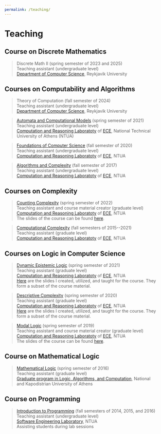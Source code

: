 ```yaml
---
permalink: /teaching/
---
```

# Teaching

## Course on Discrete Mathematics

> Discrete Math II (spring semester of 2023 and 2025)  
> Teaching assistant (undergraduate level)  
> <A href="https://en.ru.is/st/dcs/">Department of Computer Science</A>, Reykjavik University
 
## Courses on Computability and Algorithms

> Theory of Computation (fall semester of 2024)   
> Teaching assistant (undergraduate level)  
> <A href="https://en.ru.is/st/dcs/">Department of Computer Science</A>, Reykjavik University

> <A href="http://old.corelab.ntua.gr/courses/afl/">Automata and Computational Models</A> (spring semester of 2021)   
> Teaching assistant (undergraduate level)  
> <A href="https://corelab.ntua.gr/">Computation and Reasoning Laboratoty</A> of <A href="https://www.ece.ntua.gr/en">ECE</A>, National Technical University of Athens (NTUA) 


> <A href="https://courses.corelab.ntua.gr/course/view.php?id=30">Foundations of Computer Science</A> (fall semester of 2020)   
> Teaching assistant (undergraduate level)  
> <A href="https://corelab.ntua.gr/">Computation and Reasoning Laboratoty</A> of <A href="https://www.ece.ntua.gr/en">ECE</A>, NTUA 


> <A href="https://courses.corelab.ntua.gr/course/view.php?id=21">Algorithms and Complexity</A> (fall semester of 2017)   
> Teaching assistant (undergraduate level)  
> <A href="https://corelab.ntua.gr/">Computation and Reasoning Laboratoty</A> of <A href="https://www.ece.ntua.gr/en">ECE</A>, NTUA 

## Courses on Complexity

> <A href="https://courses.corelab.ntua.gr/course/view.php?id=83">Counting Complexity</A> (spring semester of 2022)   
> Teaching assistant and course material creator (graduate level)  
> <A href="https://corelab.ntua.gr/">Computation and Reasoning Laboratoty</A> of <A href="https://www.ece.ntua.gr/en">ECE</A>, NTUA  
> The slides of the course can be found <A href="https://corefiles.corelab.ntua.gr/index.php/s/DeIVOO3w78TuL2z">here</A>.


> <A href="https://courses.corelab.ntua.gr/course/view.php?id=79">Computational Complexity</A> (fall semesters of 2015--2021)   
> Teaching assistant (graduate level)  
> <A href="https://corelab.ntua.gr/">Computation and Reasoning Laboratoty</A> of <A href="https://www.ece.ntua.gr/en">ECE</A>, NTUA



## Courses on Logic in Computer Science
 
> <A href="https://courses.corelab.ntua.gr/course/view.php?id=73">Dynamic Epistemic Logic</A> (spring semester of 2021)   
> Teaching assistant (graduate level)  
> <A href="https://corelab.ntua.gr/">Computation and Reasoning Laboratoty</A> of <A href="https://www.ece.ntua.gr/en">ECE</A>, NTUA  
> <A href="https://corefiles.corelab.ntua.gr/index.php/s/KcyZ5uWAwlANQJC">Here</A> are the slides I created, utilized, and taught for the course. They form a subset of the course material.


> <A href="https://courses.corelab.ntua.gr/course/view.php?id=55">Descriptive Complexity</A> (spring semester of 2020)   
> Teaching assistant (graduate level)  
> <A href="https://corelab.ntua.gr/">Computation and Reasoning Laboratoty</A> of <A href="https://www.ece.ntua.gr/en">ECE</A>, NTUA  
> <A href="https://corefiles.corelab.ntua.gr/index.php/s/MWXDXV6aLUWbYBC">Here</A> are the slides I created, utilized, and taught for the course. They form a subset of the course material.


> <A href="https://courses.corelab.ntua.gr/course/view.php?id=41">Modal Logic</A> (spring semester of 2019)   
> Teaching assistant and course material creator (graduate level)  
> <A href="https://corelab.ntua.gr/">Computation and Reasoning Laboratoty</A> of <A href="https://www.ece.ntua.gr/en">ECE</A>, NTUA  
> The slides of the course can be found <A href="https://corefiles.corelab.ntua.gr/index.php/s/J9odxw54aLiRExi">here</A>.

## Course on Mathematical Logic

> <A href="http://users.uop.gr/~ckoutras/Mathematical-Logic-mpla-2016.html">Mathematical Logic</A> (spring semester of 2016)   
> Teaching assistant (graduate level)  
> <A href="http://mpla.math.uoa.gr/en/">Graduate program in Logic, Algorithms, and Computation</A>, National and Kapodistrian University of Athens 


## Course on Programming

> <A href="https://courses.softlab.ntua.gr/progintro/2014b/">Introduction to Programming</A> (fall semesters of 2014, 2015, and 2016)   
> Teaching assistant (undergraduate level)  
> <A href="http://www.softlab.ntua.gr/">Software Engineering Laboratory</A>, NTUA  
> Assisting students during lab sessions








